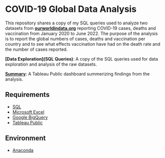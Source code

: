# COVID-19 Global Data Analysis

This repository shares a copy of my SQL queries used to analyze two datasets from **[ourworldindata.org](https://ourworldindata.org/covid-deaths)** reporting COVID-19 cases, deaths and vaccination from January 2020 to June 2022. The purpose of the analysis is to report the global numbers of cases, deaths and vaccination per country and to see what effects vaccination have had on the death rate and the number of cases reported.


**[Data Exploration](SQL Queries)**: A copy of the SQL queries used for data exploration and analysis of the raw datasets.

**[Summary](https://public.tableau.com/app/profile/jennifer.fell2971)**: A Tableau Public dashboard summerizing findings from the analysis.


## Requirements
- [SQL](https://www.w3schools.com/sql/)
- [Microsoft Excel](https://www.microsoft.com/en-us/microsoft-365/excel)
- [Google BigQuery](https://cloud.google.com/bigquery)
- [Tableau Public](https://www.tableau.com/)

## Environment
- [Anaconda](https://www.anaconda.com/)
